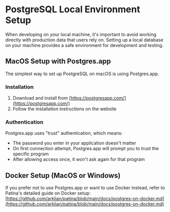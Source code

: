 # PostgreSQL Local Environment Setup

When developing on your local machine, it's important to avoid working directly with production data that users rely on. Setting up a local database on your machine provides a safe environment for development and testing.

## MacOS Setup with Postgres.app

The simplest way to set up PostgreSQL on macOS is using Postgres.app.

### Installation
1. Download and install from [https://postgresapp.com/](https://postgresapp.com/)
2. Follow the installation instructions on the website

### Authentication
Postgres.app uses "trust" authentication, which means:
- The password you enter in your application doesn't matter
- On first connection attempt, Postgres.app will prompt you to trust the specific program
- After allowing access once, it won't ask again for that program

## Docker Setup (MacOS or Windows)

If you prefer not to use Postgres.app or want to use Docker instead, refer to Patina's detailed guide on Docker setup:
[https://github.com/arklian/patina/blob/main/docs/postgres-on-docker.md](https://github.com/arklian/patina/blob/main/docs/postgres-on-docker.md)